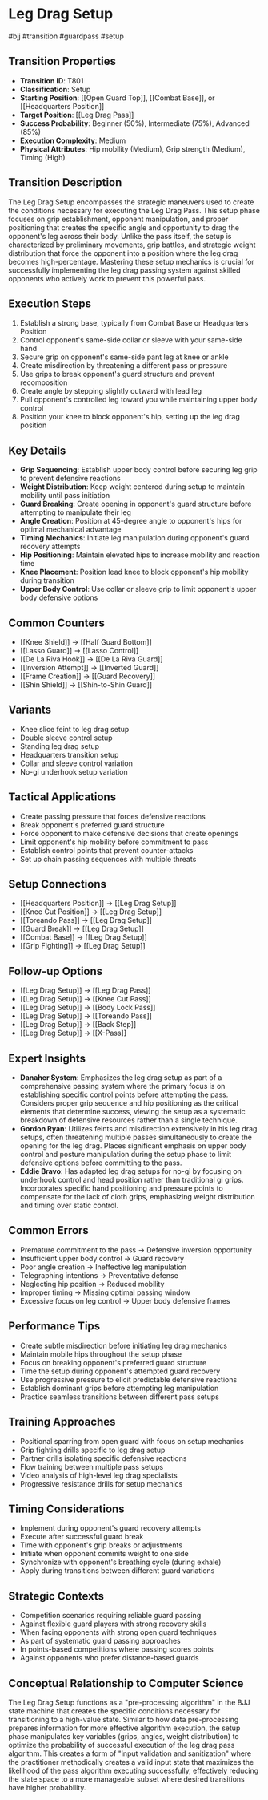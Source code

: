 # Leg Drag Setup
#bjj #transition #guardpass #setup

## Transition Properties
- **Transition ID**: T801
- **Classification**: Setup
- **Starting Position**: [[Open Guard Top]], [[Combat Base]], or [[Headquarters Position]]
- **Target Position**: [[Leg Drag Pass]]
- **Success Probability**: Beginner (50%), Intermediate (75%), Advanced (85%)
- **Execution Complexity**: Medium
- **Physical Attributes**: Hip mobility (Medium), Grip strength (Medium), Timing (High)

## Transition Description
The Leg Drag Setup encompasses the strategic maneuvers used to create the conditions necessary for executing the Leg Drag Pass. This setup phase focuses on grip establishment, opponent manipulation, and proper positioning that creates the specific angle and opportunity to drag the opponent's leg across their body. Unlike the pass itself, the setup is characterized by preliminary movements, grip battles, and strategic weight distribution that force the opponent into a position where the leg drag becomes high-percentage. Mastering these setup mechanics is crucial for successfully implementing the leg drag passing system against skilled opponents who actively work to prevent this powerful pass.

## Execution Steps
1. Establish a strong base, typically from Combat Base or Headquarters Position
2. Control opponent's same-side collar or sleeve with your same-side hand
3. Secure grip on opponent's same-side pant leg at knee or ankle
4. Create misdirection by threatening a different pass or pressure
5. Use grips to break opponent's guard structure and prevent recomposition
6. Create angle by stepping slightly outward with lead leg
7. Pull opponent's controlled leg toward you while maintaining upper body control
8. Position your knee to block opponent's hip, setting up the leg drag position

## Key Details
- **Grip Sequencing**: Establish upper body control before securing leg grip to prevent defensive reactions
- **Weight Distribution**: Keep weight centered during setup to maintain mobility until pass initiation
- **Guard Breaking**: Create opening in opponent's guard structure before attempting to manipulate their leg
- **Angle Creation**: Position at 45-degree angle to opponent's hips for optimal mechanical advantage
- **Timing Mechanics**: Initiate leg manipulation during opponent's guard recovery attempts
- **Hip Positioning**: Maintain elevated hips to increase mobility and reaction time
- **Knee Placement**: Position lead knee to block opponent's hip mobility during transition
- **Upper Body Control**: Use collar or sleeve grip to limit opponent's upper body defensive options

## Common Counters
- [[Knee Shield]] → [[Half Guard Bottom]]
- [[Lasso Guard]] → [[Lasso Control]]
- [[De La Riva Hook]] → [[De La Riva Guard]]
- [[Inversion Attempt]] → [[Inverted Guard]]
- [[Frame Creation]] → [[Guard Recovery]]
- [[Shin Shield]] → [[Shin-to-Shin Guard]]

## Variants
- Knee slice feint to leg drag setup
- Double sleeve control setup
- Standing leg drag setup
- Headquarters transition setup
- Collar and sleeve control variation
- No-gi underhook setup variation

## Tactical Applications
- Create passing pressure that forces defensive reactions
- Break opponent's preferred guard structure
- Force opponent to make defensive decisions that create openings
- Limit opponent's hip mobility before commitment to pass
- Establish control points that prevent counter-attacks
- Set up chain passing sequences with multiple threats

## Setup Connections
- [[Headquarters Position]] → [[Leg Drag Setup]]
- [[Knee Cut Position]] → [[Leg Drag Setup]]
- [[Toreando Pass]] → [[Leg Drag Setup]]
- [[Guard Break]] → [[Leg Drag Setup]]
- [[Combat Base]] → [[Leg Drag Setup]]
- [[Grip Fighting]] → [[Leg Drag Setup]]

## Follow-up Options
- [[Leg Drag Setup]] → [[Leg Drag Pass]]
- [[Leg Drag Setup]] → [[Knee Cut Pass]]
- [[Leg Drag Setup]] → [[Body Lock Pass]]
- [[Leg Drag Setup]] → [[Toreando Pass]]
- [[Leg Drag Setup]] → [[Back Step]]
- [[Leg Drag Setup]] → [[X-Pass]]

## Expert Insights
- **Danaher System**: Emphasizes the leg drag setup as part of a comprehensive passing system where the primary focus is on establishing specific control points before attempting the pass. Considers proper grip sequence and hip positioning as the critical elements that determine success, viewing the setup as a systematic breakdown of defensive resources rather than a single technique.
- **Gordon Ryan**: Utilizes feints and misdirection extensively in his leg drag setups, often threatening multiple passes simultaneously to create the opening for the leg drag. Places significant emphasis on upper body control and posture manipulation during the setup phase to limit defensive options before committing to the pass.
- **Eddie Bravo**: Has adapted leg drag setups for no-gi by focusing on underhook control and head position rather than traditional gi grips. Incorporates specific hand positioning and pressure points to compensate for the lack of cloth grips, emphasizing weight distribution and timing over static control.

## Common Errors
- Premature commitment to the pass → Defensive inversion opportunity
- Insufficient upper body control → Guard recovery
- Poor angle creation → Ineffective leg manipulation
- Telegraphing intentions → Preventative defense
- Neglecting hip position → Reduced mobility
- Improper timing → Missing optimal passing window
- Excessive focus on leg control → Upper body defensive frames

## Performance Tips
- Create subtle misdirection before initiating leg drag mechanics
- Maintain mobile hips throughout the setup phase
- Focus on breaking opponent's preferred guard structure
- Time the setup during opponent's attempted guard recovery
- Use progressive pressure to elicit predictable defensive reactions
- Establish dominant grips before attempting leg manipulation
- Practice seamless transitions between different pass setups

## Training Approaches
- Positional sparring from open guard with focus on setup mechanics
- Grip fighting drills specific to leg drag setup
- Partner drills isolating specific defensive reactions
- Flow training between multiple pass setups
- Video analysis of high-level leg drag specialists
- Progressive resistance drills for setup mechanics

## Timing Considerations
- Implement during opponent's guard recovery attempts
- Execute after successful guard break
- Time with opponent's grip breaks or adjustments
- Initiate when opponent commits weight to one side
- Synchronize with opponent's breathing cycle (during exhale)
- Apply during transitions between different guard variations

## Strategic Contexts
- Competition scenarios requiring reliable guard passing
- Against flexible guard players with strong recovery skills
- When facing opponents with strong open guard techniques
- As part of systematic guard passing approaches
- In points-based competitions where passing scores points
- Against opponents who prefer distance-based guards

## Conceptual Relationship to Computer Science
The Leg Drag Setup functions as a "pre-processing algorithm" in the BJJ state machine that creates the specific conditions necessary for transitioning to a high-value state. Similar to how data pre-processing prepares information for more effective algorithm execution, the setup phase manipulates key variables (grips, angles, weight distribution) to optimize the probability of successful execution of the leg drag pass algorithm. This creates a form of "input validation and sanitization" where the practitioner methodically creates a valid input state that maximizes the likelihood of the pass algorithm executing successfully, effectively reducing the state space to a more manageable subset where desired transitions have higher probability.
